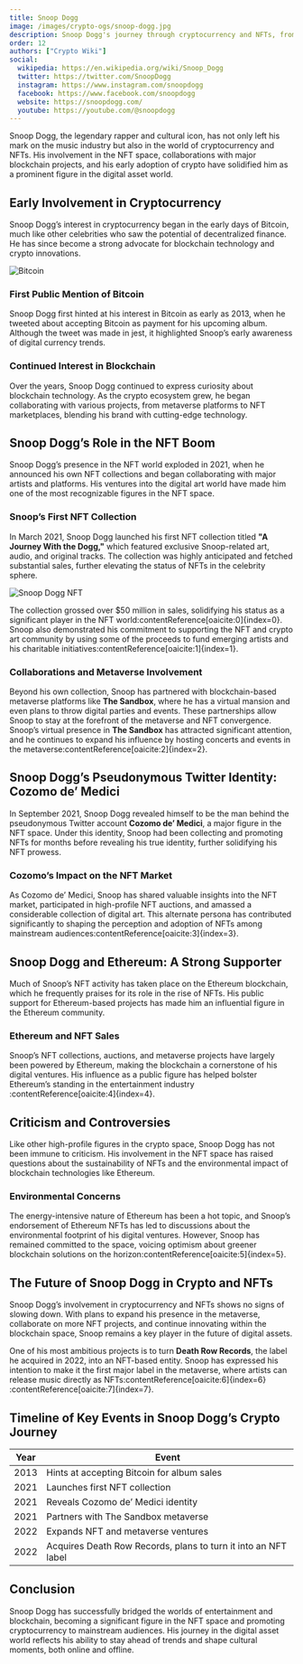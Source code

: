 ```yaml
---
title: Snoop Dogg
image: /images/crypto-ogs/snoop-dogg.jpg
description: Snoop Dogg's journey through cryptocurrency and NFTs, from early adoption to becoming a major player in the NFT space.
order: 12
authors: ["Crypto Wiki"]
social:
  wikipedia: https://en.wikipedia.org/wiki/Snoop_Dogg
  twitter: https://twitter.com/SnoopDogg
  instagram: https://www.instagram.com/snoopdogg
  facebook: https://www.facebook.com/snoopdogg
  website: https://snoopdogg.com/
  youtube: https://youtube.com/@snoopdogg
---
```


Snoop Dogg, the legendary rapper and cultural icon, has not only left his mark on the music industry but also in the world of cryptocurrency and NFTs. His involvement in the NFT space, collaborations with major blockchain projects, and his early adoption of crypto have solidified him as a prominent figure in the digital asset world.

## Early Involvement in Cryptocurrency

Snoop Dogg’s interest in cryptocurrency began in the early days of Bitcoin, much like other celebrities who saw the potential of decentralized finance. He has since become a strong advocate for blockchain technology and crypto innovations.

![Bitcoin](/images/posts/bitcoin.jpg)

### First Public Mention of Bitcoin

Snoop Dogg first hinted at his interest in Bitcoin as early as 2013, when he tweeted about accepting Bitcoin as payment for his upcoming album. Although the tweet was made in jest, it highlighted Snoop’s early awareness of digital currency trends.

### Continued Interest in Blockchain

Over the years, Snoop Dogg continued to express curiosity about blockchain technology. As the crypto ecosystem grew, he began collaborating with various projects, from metaverse platforms to NFT marketplaces, blending his brand with cutting-edge technology.

## Snoop Dogg’s Role in the NFT Boom

Snoop Dogg’s presence in the NFT world exploded in 2021, when he announced his own NFT collections and began collaborating with major artists and platforms. His ventures into the digital art world have made him one of the most recognizable figures in the NFT space.

### Snoop’s First NFT Collection

In March 2021, Snoop Dogg launched his first NFT collection titled **"A Journey With the Dogg,"** which featured exclusive Snoop-related art, audio, and original tracks. The collection was highly anticipated and fetched substantial sales, further elevating the status of NFTs in the celebrity sphere.

![Snoop Dogg NFT](/images/posts/snoop-dogg-nfts.png)

The collection grossed over $50 million in sales, solidifying his status as a significant player in the NFT world&#8203;:contentReference[oaicite:0]{index=0}. Snoop also demonstrated his commitment to supporting the NFT and crypto art community by using some of the proceeds to fund emerging artists and his charitable initiatives&#8203;:contentReference[oaicite:1]{index=1}.

### Collaborations and Metaverse Involvement

Beyond his own collection, Snoop has partnered with blockchain-based metaverse platforms like **The Sandbox**, where he has a virtual mansion and even plans to throw digital parties and events. These partnerships allow Snoop to stay at the forefront of the metaverse and NFT convergence. Snoop’s virtual presence in **The Sandbox** has attracted significant attention, and he continues to expand his influence by hosting concerts and events in the metaverse&#8203;:contentReference[oaicite:2]{index=2}.

## Snoop Dogg’s Pseudonymous Twitter Identity: Cozomo de’ Medici

In September 2021, Snoop Dogg revealed himself to be the man behind the pseudonymous Twitter account **Cozomo de’ Medici**, a major figure in the NFT space. Under this identity, Snoop had been collecting and promoting NFTs for months before revealing his true identity, further solidifying his NFT prowess.

### Cozomo’s Impact on the NFT Market

As Cozomo de’ Medici, Snoop has shared valuable insights into the NFT market, participated in high-profile NFT auctions, and amassed a considerable collection of digital art. This alternate persona has contributed significantly to shaping the perception and adoption of NFTs among mainstream audiences&#8203;:contentReference[oaicite:3]{index=3}.

## Snoop Dogg and Ethereum: A Strong Supporter

Much of Snoop’s NFT activity has taken place on the Ethereum blockchain, which he frequently praises for its role in the rise of NFTs. His public support for Ethereum-based projects has made him an influential figure in the Ethereum community.

### Ethereum and NFT Sales

Snoop’s NFT collections, auctions, and metaverse projects have largely been powered by Ethereum, making the blockchain a cornerstone of his digital ventures. His influence as a public figure has helped bolster Ethereum’s standing in the entertainment industry&#8203;:contentReference[oaicite:4]{index=4}.

## Criticism and Controversies

Like other high-profile figures in the crypto space, Snoop Dogg has not been immune to criticism. His involvement in the NFT space has raised questions about the sustainability of NFTs and the environmental impact of blockchain technologies like Ethereum.

### Environmental Concerns

The energy-intensive nature of Ethereum has been a hot topic, and Snoop’s endorsement of Ethereum NFTs has led to discussions about the environmental footprint of his digital ventures. However, Snoop has remained committed to the space, voicing optimism about greener blockchain solutions on the horizon&#8203;:contentReference[oaicite:5]{index=5}.

## The Future of Snoop Dogg in Crypto and NFTs

Snoop Dogg’s involvement in cryptocurrency and NFTs shows no signs of slowing down. With plans to expand his presence in the metaverse, collaborate on more NFT projects, and continue innovating within the blockchain space, Snoop remains a key player in the future of digital assets.

One of his most ambitious projects is to turn **Death Row Records**, the label he acquired in 2022, into an NFT-based entity. Snoop has expressed his intention to make it the first major label in the metaverse, where artists can release music directly as NFTs&#8203;:contentReference[oaicite:6]{index=6}&#8203;:contentReference[oaicite:7]{index=7}.

## Timeline of Key Events in Snoop Dogg’s Crypto Journey

| **Year** | **Event**                                                      |
| -------- | -------------------------------------------------------------- |
| 2013     | Hints at accepting Bitcoin for album sales                     |
| 2021     | Launches first NFT collection                                  |
| 2021     | Reveals Cozomo de’ Medici identity                             |
| 2021     | Partners with The Sandbox metaverse                            |
| 2022     | Expands NFT and metaverse ventures                             |
| 2022     | Acquires Death Row Records, plans to turn it into an NFT label |

## Conclusion

Snoop Dogg has successfully bridged the worlds of entertainment and blockchain, becoming a significant figure in the NFT space and promoting cryptocurrency to mainstream audiences. His journey in the digital asset world reflects his ability to stay ahead of trends and shape cultural moments, both online and offline.
